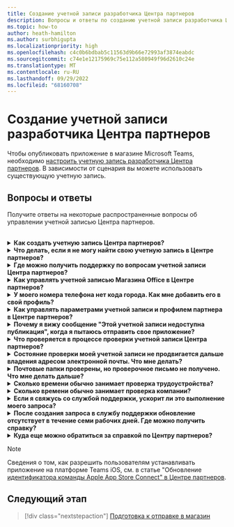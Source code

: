```yaml
---
title: Создание учетной записи разработчика Центра партнеров
description: Вопросы и ответы по созданию учетной записи разработчика Центра партнеров для публикации приложения в магазине Microsoft Teams.
ms.topic: how-to
author: heath-hamilton
ms.author: surbhigupta
ms.localizationpriority: high
ms.openlocfilehash: c4c0b6bdbab5c11563d9b66e72993af3874eabdc
ms.sourcegitcommit: c74e1e12175969c75e112a580949f96d2610c24e
ms.translationtype: MT
ms.contentlocale: ru-RU
ms.lasthandoff: 09/29/2022
ms.locfileid: "68160708"
---
```

# <a name="create-a-partner-center-developer-account"></a>Создание учетной записи разработчика Центра партнеров

Чтобы опубликовать приложение в магазине Microsoft Teams, необходимо [настроить учетную запись разработчика Центра партнеров](/office/dev/store/open-a-developer-account). В зависимости от сценария вы можете использовать существующую учетную запись.

## <a name="faq"></a>Вопросы и ответы

Получите ответы на некоторые распространенные вопросы об управлении учетной записью Центра партнеров.

<br>

<details>

<summary><b>Как создать учетную запись Центра партнеров?</b></summary>

Вы можете создать учетную запись Центра партнеров одним из следующих способов.

* Если вы еще не зарегистрировались в Центре партнеров и у вас нет учетной записи Microsoft Network, см. раздел [Создание учетной записи с помощью страницы регистрации в Центре партнеров](/office/dev/store/open-a-developer-account#create-an-account-using-the-partner-center-enrollment-page).
* Если вы уже зарегистрированы в Microsoft Partner Network, [создайте учетную запись непосредственно из Центра партнеров с помощью существующих регистраций Центра партнеров корпорации Майкрософт](/office/dev/store/open-a-developer-account#create-an-account-using-an-existing-partner-center-enrollment).

<br>

</details>

<details>

<summary><b>Что делать, если я не могу найти свою учетную запись в Центре партнеров?</b></summary>

Создайте [запрос в службу поддержки Центра партнеров](https://partner.microsoft.com/support/v2/?stage=1) и выберите следующее.

| Меню | Параметр |
| -------   | -------  |
|Категория| Коммерческий Marketplace|
| Статья | Общая справка по Marketplace и инструкции |
| Подраздел| Надстройка Office |

<br>

</details>

<details>

<summary><b>Где можно получить поддержку по вопросам учетной записи Центра партнеров?</b></summary>

Чтобы найти свою проблему, посетите [страницу поддержки издателей](https://aka.ms/marketplacepublishersupport). Если рекомендации не помогают, создайте [запрос в службу поддержки Центра партнеров](/azure/marketplace/partner-center-portal/support#how-to-open-a-support-ticket).

<br>

</details>

<details>

<summary><b>Как управлять учетной записью Магазина Office в Центре партнеров?</b></summary>

Сведения см. в статье [Управление учетной записью в Центре партнеров](/office/dev/store/manage-account-settings-and-profile).

<br>

</details>

<details>

<summary><b>У моего номера телефона нет кода города. Как мне добавить его в свой профиль?</b></summary>

У номера телефона есть три части: код страны или региона, код города и номер телефона. Если номер телефона не содержит код города, оставьте второе поле пустым и заполните третье поле.

<br>

</details>

<details>

<summary><b>Как управлять параметрами учетной записи и профилем партнера в Центре партнеров?</b></summary>

Информацию см. в статье [Управление параметрами учетной записи и сведениями профиля](/windows/uwp/publish/manage-account-settings-and-profile#additional-settings-and-info).

<br>

</details>

<details>

<summary><b>Почему я вижу сообщение "Этой учетной записи недоступна публикация", когда я пытаюсь отправить свое приложение?</b></summary>

Вы получили это сообщение об ошибке, так как [проверка вашей учетной записи](/partner-center/verification-responses) находится в состоянии ожидания. Проверьте состояние на [панели мониторинга](https://partner.microsoft.com/dashboard) Центра партнеров. Щелкните значок **Параметры** в виде шестеренки и выберите **Параметры разработчика > Учетная запись > Параметры учетной записи**.

![Состояние проверки Центра партнеров](~/assets/images/partner-center-verification-status.png)

<br>

</details>

<details>

<summary><b>Что проверяется в процессе проверки учетной записи Центра партнеров?</b></summary>

Существует три области проверки: **владение адресом электронной почты**, **трудоустройство** и **компания**. Дополнительные сведения см. в разделе [Что проверяется и как отвечать](/partner-center/verification-responses#what-is-verified-and-how-to-respond).

Если вы являетесь основным контактным лицом, глобальным администратором или администратором учетной записи, вы можете отслеживать состояние проверки и ход выполнения на своей странице профиля.

После завершения проверки состояние вашей регистрации на странице профиля изменяется с *Ожидание* на *Авторизовано*. Затем в течение нескольких дней основное контактное лицо получит электронное письмо от корпорации Майкрософт.

<br>

</details>

<details>

<summary><b>Состояние проверки моей учетной записи не продвигается дальше владения адресом электронной почты. Что мне делать?</b></summary>

Во время проверки **владения адресом электронной почты** основному контактному лицу отправляется проверочное письмо. Проверьте почтовый ящик основного контактного лица на наличие письма от **maccount@microsoft.com** с темой **Требуется действие: подтвердите свою учетную запись электронной почты в Майкрософт** и завершите проверку электронной почты. Проверочное письмо отправляется на адрес, указанный в параметрах учетной записи Центра партнеров.

Помните следующее о проверке электронной почты.

* Ссылка для проверки электронной почты действительна только в течение семи дней.
* Вы можете запросить повторную отправку письма, посетив страницу профиля партнера и щелкнув ссылку **Отправить проверочное сообщение электронной почты еще раз**.
* Чтобы гарантировать получение письма, добавьте **microsoft.com** в список надежных отправителей в качестве безопасного домена и проверьте папки спама электронной почты.

<br>

</details>

<details>

<summary><b>Почтовые папки проверены, но проверочное письмо не получено. Что мне делать дальше?</b></summary>

Попробуйте сделать следующее.

* Проверьте папку нежелательной почты или спама.
* Очистите кэш браузера, перейдите на панель мониторинга учетной записи Центра партнеров и выберите **Отправить проверочное сообщение электронной почты еще раз**.
* Попробуйте получить доступ к ссылке **Отправить проверочное сообщение электронной почты еще раз** из другого браузера.
* Совместно с ИТ-отделом убедитесь, что проверочные письма не заблокированы вашим сервером электронной почты.
* Настройте фильтр нежелательной почты своего сервера, чтобы разрешить или добавить в разрешенный список все письма от **maccount@microsoft.com**.

<br>

</details>

<details>

<summary><b>Сколько времени обычно занимает проверка трудоустройства?</b></summary>

Если все представленные сведения верны, проверка трудоустройства занимает около двух часов.

<br>

</details>

<details>

<summary><b>Сколько времени обычно занимает проверка компании?</b></summary>

Если представлены все необходимые документы, проверка компании занимает от одного до двух рабочих дней.

<br>

</details>

<details>

<summary><b>Если я свяжусь со службой поддержки, ускорит ли это выполнение моего запроса?</b></summary>

Запросы в службу поддержки решаются в течение недели. Проверяйте обновления, отправляемые на адрес электронной почты, указанный при создании запроса в службу поддержки.

<br>

</details>

<details>

<summary><b>После создания запроса в службу поддержки обновление отсутствует в течение семи рабочих дней. Где можно получить справку?</b></summary>

Отправьте письмо на адрес <a href="mailto:teamsubm@microsoft.com">teamsubm@microsoft.com</a> со следующими сведениями.

* **Строка темы**: Проблема с учетной записью Центра партнеров для *имя вашего приложения*.
* **Текст письма**:
  * Номер запроса в службу поддержки.
  * Ваш ИД продавца.
  * Снимок экрана проблемы (по возможности).

<br>

</details>

<details>

<summary><b>Куда еще можно обратиться за справкой по Центру партнеров?</b></summary>

Вам помогут следующие ресурсы.

* [Вопросы и ответы по отправке приложения Microsoft 365](/office/dev/store/appsource-submission-faq).
* [Документация по коммерческому Marketplace](/azure/marketplace/).

<br>

</details>

> [!NOTE]
> Сведения о том, как разрешить пользователям устанавливать приложение на платформе Teams iOS, см. в статье "Обновление [идентификатора команды Apple App Store Connect" в Центре партнеров](update-apple-store-team-connect-id.md).

## <a name="next-step"></a>Следующий этап

> [!div class="nextstepaction"]
> [Подготовка к отправке в магазин](~/concepts/deploy-and-publish/appsource/prepare/submission-checklist.md)
